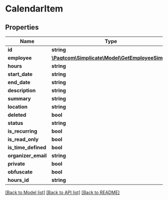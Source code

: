 # CalendarItem

## Properties

 Name                | Type                                                                | Description | Notes      
---------------------|---------------------------------------------------------------------|-------------|------------
 **id**              | **string**                                                          |             | [optional] 
 **employee**        | [**\Paqtcom\Simplicate\Model\GetEmployeeSimple**](GetEmployeeSimple.md) |             | [optional] 
 **hours**           | **string**                                                          |             | [optional] 
 **start_date**      | **string**                                                          |             | [optional] 
 **end_date**        | **string**                                                          |             | [optional] 
 **description**     | **string**                                                          |             | [optional] 
 **summary**         | **string**                                                          |             | [optional] 
 **location**        | **string**                                                          |             | [optional] 
 **deleted**         | **bool**                                                            |             | [optional] 
 **status**          | **string**                                                          |             | [optional] 
 **is_recurring**    | **bool**                                                            |             | [optional] 
 **is_read_only**    | **bool**                                                            |             | [optional] 
 **is_time_defined** | **bool**                                                            |             | [optional] 
 **organizer_email** | **string**                                                          |             | [optional] 
 **private**         | **bool**                                                            |             | [optional] 
 **obfuscate**       | **bool**                                                            |             | [optional] 
 **hours_id**        | **string**                                                          |             | [optional] 

[[Back to Model list]](../README.md#documentation-for-models) [[Back to API list]](../README.md#documentation-for-api-endpoints) [[Back to README]](../README.md)


